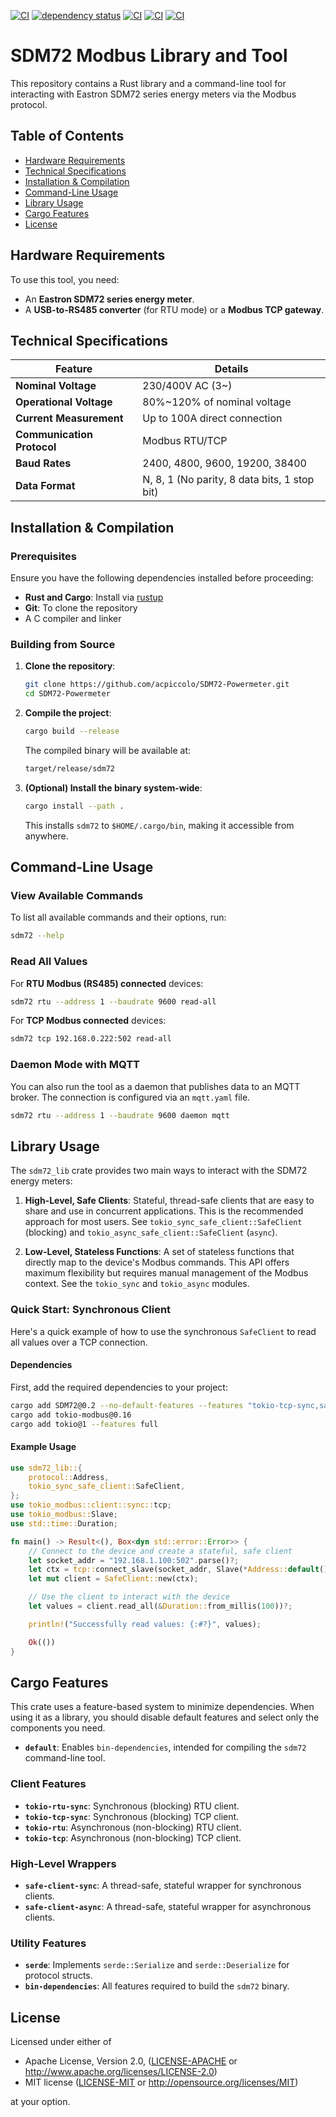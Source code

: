 [![CI](https://github.com/acpiccolo/SDM72-Powermeter/actions/workflows/check.yml/badge.svg)](https://github.com/acpiccolo/SDM72-Powermeter/actions/workflows/check.yml)
[![dependency status](https://deps.rs/repo/github/acpiccolo/SDM72-Powermeter/status.svg)](https://deps.rs/repo/github/acpiccolo/SDM72-Powermeter)
[![CI](https://img.shields.io/badge/License-MIT-blue.svg)](https://github.com/acpiccolo/SDM72-Powermeter/blob/main/LICENSE-MIT)
[![CI](https://img.shields.io/badge/License-Apache_2.0-blue.svg)](https://github.com/acpiccolo/SDM72-Powermeter/blob/main/LICENSE-APACHE)
[![CI](https://img.shields.io/badge/Conventional%20Commits-1.0.0-yellow.svg)](https://conventionalcommits.org)

# SDM72 Modbus Library and Tool

This repository contains a Rust library and a command-line tool for interacting with Eastron SDM72 series energy meters via the Modbus protocol.

## Table of Contents
- [Hardware Requirements](#hardware-requirements)
- [Technical Specifications](#technical-specifications)
- [Installation & Compilation](#installation--compilation)
- [Command-Line Usage](#command-line-usage)
- [Library Usage](#library-usage)
- [Cargo Features](#cargo-features)
- [License](#license)

## Hardware Requirements
To use this tool, you need:
- An **Eastron SDM72 series energy meter**.
- A **USB-to-RS485 converter** (for RTU mode) or a **Modbus TCP gateway**.

## Technical Specifications
| Feature | Details |
|---|---|
| **Nominal Voltage** | 230/400V AC (3~) |
| **Operational Voltage** | 80%~120% of nominal voltage |
| **Current Measurement** | Up to 100A direct connection |
| **Communication Protocol** | Modbus RTU/TCP |
| **Baud Rates** | 2400, 4800, 9600, 19200, 38400 |
| **Data Format** | N, 8, 1 (No parity, 8 data bits, 1 stop bit) |

## Installation & Compilation

### Prerequisites
Ensure you have the following dependencies installed before proceeding:
- **Rust and Cargo**: Install via [rustup](https://rustup.rs/)
- **Git**: To clone the repository
- A C compiler and linker

### Building from Source
1. **Clone the repository**:
   ```sh
   git clone https://github.com/acpiccolo/SDM72-Powermeter.git
   cd SDM72-Powermeter
   ```
2. **Compile the project**:
   ```sh
   cargo build --release
   ```
   The compiled binary will be available at:
   ```sh
   target/release/sdm72
   ```
3. **(Optional) Install the binary system-wide**:
   ```sh
   cargo install --path .
   ```
   This installs `sdm72` to `$HOME/.cargo/bin`, making it accessible from anywhere.

## Command-Line Usage
### View Available Commands
To list all available commands and their options, run:
```sh
sdm72 --help
```
### Read All Values
For **RTU Modbus (RS485) connected** devices:
```sh
sdm72 rtu --address 1 --baudrate 9600 read-all
```
For **TCP Modbus connected** devices:
```sh
sdm72 tcp 192.168.0.222:502 read-all
```
### Daemon Mode with MQTT
You can also run the tool as a daemon that publishes data to an MQTT broker. The connection is configured via an `mqtt.yaml` file.
```sh
sdm72 rtu --address 1 --baudrate 9600 daemon mqtt
```

## Library Usage
The `sdm72_lib` crate provides two main ways to interact with the SDM72 energy meters:

1.  **High-Level, Safe Clients**: Stateful, thread-safe clients that are easy to share and use in concurrent applications. This is the recommended approach for most users. See `tokio_sync_safe_client::SafeClient` (blocking) and `tokio_async_safe_client::SafeClient` (`async`).

2.  **Low-Level, Stateless Functions**: A set of stateless functions that directly map to the device's Modbus commands. This API offers maximum flexibility but requires manual management of the Modbus context. See the `tokio_sync` and `tokio_async` modules.

### Quick Start: Synchronous Client

Here's a quick example of how to use the synchronous `SafeClient` to read all values over a TCP connection.

#### Dependencies

First, add the required dependencies to your project:
```sh
cargo add SDM72@0.2 --no-default-features --features "tokio-tcp-sync,safe-client-sync,serde"
cargo add tokio-modbus@0.16
cargo add tokio@1 --features full
```

#### Example Usage

```rust
use sdm72_lib::{
    protocol::Address,
    tokio_sync_safe_client::SafeClient,
};
use tokio_modbus::client::sync::tcp;
use tokio_modbus::Slave;
use std::time::Duration;

fn main() -> Result<(), Box<dyn std::error::Error>> {
    // Connect to the device and create a stateful, safe client
    let socket_addr = "192.168.1.100:502".parse()?;
    let ctx = tcp::connect_slave(socket_addr, Slave(*Address::default()))?;
    let mut client = SafeClient::new(ctx);

    // Use the client to interact with the device
    let values = client.read_all(&Duration::from_millis(100))?;

    println!("Successfully read values: {:#?}", values);

    Ok(())
}
```

## Cargo Features

This crate uses a feature-based system to minimize dependencies. When using it as a library, you should disable default features and select only the components you need.

- **`default`**: Enables `bin-dependencies`, intended for compiling the `sdm72` command-line tool.

### Client Features
- **`tokio-rtu-sync`**: Synchronous (blocking) RTU client.
- **`tokio-tcp-sync`**: Synchronous (blocking) TCP client.
- **`tokio-rtu`**: Asynchronous (non-blocking) RTU client.
- **`tokio-tcp`**: Asynchronous (non-blocking) TCP client.

### High-Level Wrappers
- **`safe-client-sync`**: A thread-safe, stateful wrapper for synchronous clients.
- **`safe-client-async`**: A thread-safe, stateful wrapper for asynchronous clients.

### Utility Features
- **`serde`**: Implements `serde::Serialize` and `serde::Deserialize` for protocol structs.
- **`bin-dependencies`**: All features required to build the `sdm72` binary.

## License
Licensed under either of

 * Apache License, Version 2.0, ([LICENSE-APACHE](LICENSE-APACHE) or http://www.apache.org/licenses/LICENSE-2.0)
 * MIT license ([LICENSE-MIT](LICENSE-MIT) or http://opensource.org/licenses/MIT)

at your option.
